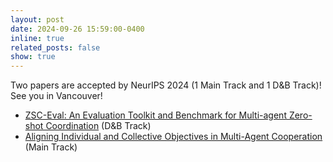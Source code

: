 ```yaml
---
layout: post
date: 2024-09-26 15:59:00-0400
inline: true
related_posts: false
show: true
---
```


Two papers are accepted by NeurIPS 2024 (1 Main Track and 1 D&B Track)! See you in Vancouver!

- [ZSC-Eval: An Evaluation Toolkit and Benchmark for Multi-agent Zero-shot Coordination](https://arxiv.org/pdf/2310.05208.pdf) (D&B Track)
- [Aligning Individual and Collective Objectives in Multi-Agent Cooperation](https://arxiv.org/abs/2402.12416.pdf) (Main Track)
